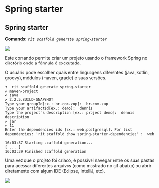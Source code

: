 # Spring starter

## Spring starter

**Comando:** _`rit scaffold generate spring-starter`_

![](https://lh3.googleusercontent.com/IeLvW38X-qEOCUtocOyHmtmCMABBXOIat9GQ6d7lH4Y7nzIcabqrIC7hTd7GfSdQe_1xijuywhgsUAvNQl8RBqsyRrVmvhTn23IlwtxUNZWgypZqtJwOFqCYYDyfBSzOOYHTbE7Q)

Este comando permite criar um projeto usando o framework Spring no diretório onde a fórmula é executada. 

O usuário pode escolher quais entre linguagens diferentes \(java, kotlin, groovy\), módulos \(maven, gradle\) e suas versões.

```text
➜  rit scaffold generate spring-starter
✔ maven-project
✔ java
✔ 2.2.5.BUILD-SNAPSHOT
Type your groupId[ex.: br.com.zup]:  br.com.zup
Type your artifactId[ex.: demo]:  dennis
Type the project`s description [ex.: project demo]:  dennis description
✔ jar
✔ 11
Enter the dependencies ids [ex.: web,postgresql]. For list dependencies: 'rit scaffold show spring-starter-dependencies' :  web

16:03:37 Starting scaffold generation...
[ ... ] 
16:03:39 Finished scaffold generation
```

Uma vez que o projeto foi criado, é possível navegar entre os suas pastas para acessar diferentes arquivos \(como mostrado no gif abaixo\) ou abrir diretamente com algum IDE \(Eclipse, IntelliJ, etc\). 

![](https://lh5.googleusercontent.com/WZULiXqsu4Ba-GWpYilBrzNFGmDE7AfGfhi-ydhymu-hroJ8GZRcjax1qbJaA5RuwHyTb_PxW1Jx5-_1tnCLGUUo_HeT7EhsHXdGqgqyjOBYiTEuzp0h34XLoObnLwfUYnJjG6bV)

